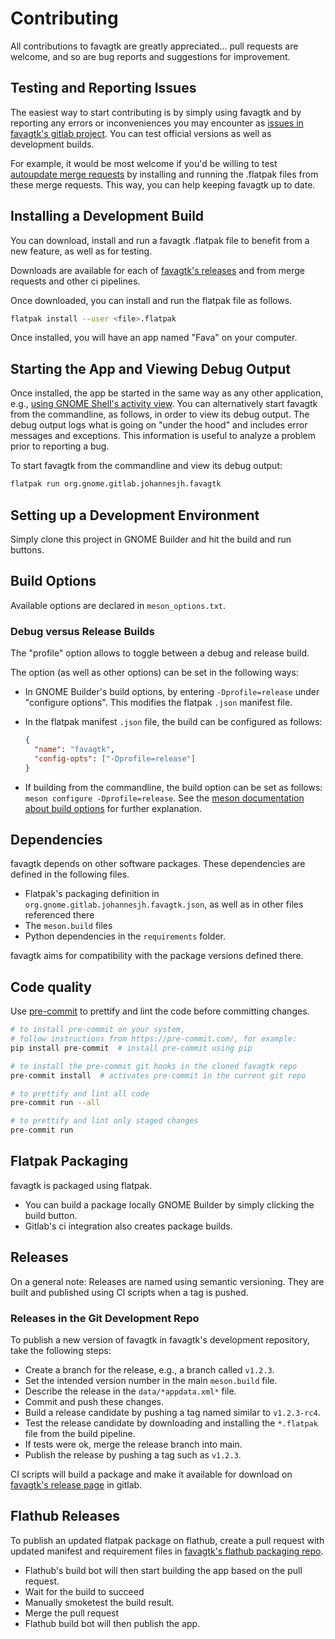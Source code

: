 # Contributing

All contributions to favagtk are greatly appreciated... pull requests are welcome, and so are bug reports and suggestions for improvement.

## Testing and Reporting Issues

The easiest way to start contributing is by simply using favagtk and by reporting any errors or inconveniences you may encounter as [issues in favagtk's gitlab project](https://gitlab.gnome.org/johannesjh/favagtk/-/issues). You can test official versions as well as development builds.

For example, it would be most welcome if you'd be willing to test [autoupdate merge requests](https://gitlab.gnome.org/johannesjh/favagtk/-/merge_requests?state=opened&search=autoupdate) by installing and running the .flatpak files from these merge requests. This way, you can help keeping favagtk up to date.

## Installing a Development Build

You can download, install and run a favagtk .flatpak file to benefit from a new feature, as well as for testing.

Downloads are available for each of
[favagtk's releases](https://gitlab.gnome.org/johannesjh/favagtk/-/releases)
and from merge requests and other ci pipelines.

Once downloaded, you can install and run the flatpak file as follows.

```bash
flatpak install --user <file>.flatpak
```

Once installed, you will have an app named "Fava" on your computer.

## Starting the App and Viewing Debug Output

Once installed, the app be started in the same way as any other application, e.g., [using GNOME Shell's activity view](https://help.gnome.org/users/gnome-help/stable/shell-apps-open.html.hi). You can alternatively start favagtk from the commandline, as follows, in order to view its debug output. The debug output logs what is going on "under the hood" and includes error messages and exceptions. This information is useful to analyze a problem prior to reporting a bug.

To start favagtk from the commandline and view its debug output:

```bash
flatpak run org.gnome.gitlab.johannesjh.favagtk
```

## Setting up a Development Environment

Simply clone this project in GNOME Builder and hit the build and run buttons.

## Build Options

Available options are declared in `meson_options.txt`.

### Debug versus Release Builds

The "profile" option allows to toggle between a debug and release build.

The option (as well as other options) can be set in the following ways:

- In GNOME Builder's build options,
  by entering `-Dprofile=release` under "configure options".
  This modifies the flatpak `.json` manifest file.

- In the flatpak manifest `.json` file, the build can be configured
  as follows:

  ```json
  {
    "name": "favagtk",
    "config-opts": ["-Dprofile=release"]
  }
  ```

- If building from the commandline, the build option can be set as follows:
  `meson configure -Dprofile=release`.
  See the [meson documentation about build options](https://mesonbuild.com/Build-options.html)
  for further explanation.

## Dependencies

favagtk depends on other software packages.
These dependencies are defined in the following files.

- Flatpak's packaging definition in `org.gnome.gitlab.johannesjh.favagtk.json`,
  as well as in other files referenced there
- The `meson.build` files
- Python dependencies in the `requirements` folder.

favagtk aims for compatibility with the package versions defined there.

## Code quality

Use [pre-commit](https://pre-commit.com/) to prettify and lint the code before committing changes.

```bash
# to install pre-commit on your system,
# follow instructions from https://pre-commit.com/, for example:
pip install pre-commit  # install pre-commit using pip

# to install the pre-commit git hooks in the cloned favagtk repo
pre-commit install  # activates pre-commit in the current git repo

# to prettify and lint all code
pre-commit run --all

# to prettify and lint only staged changes
pre-commit run
```

## Flatpak Packaging

favagtk is packaged using flatpak.

- You can build a package locally GNOME Builder by simply clicking the build button.
- Gitlab's ci integration also creates package builds.

## Releases

On a general note:
Releases are named using semantic versioning.
They are built and published using CI scripts when a tag is pushed.

### Releases in the Git Development Repo

To publish a new version of favagtk in favagtk's development repository,
take the following steps:

- Create a branch for the release, e.g., a branch called `v1.2.3`.
- Set the intended version number in the main `meson.build` file.
- Describe the release in the `data/*appdata.xml*` file.
- Commit and push these changes.
- Build a release candidate by pushing a tag named similar to `v1.2.3-rc4`.
- Test the release candidate by downloading and installing the `*.flatpak` file from the build pipeline.
- If tests were ok, merge the release branch into main.
- Publish the release by pushing a tag such as `v1.2.3`.

CI scripts will build a package and make it available for download on [favagtk's release page](https://gitlab.gnome.org/johannesjh/favagtk/-/releases) in gitlab.

## Flathub Releases

To publish an updated flatpak package on flathub,
create a pull request with updated manifest and requirement files
in [favagtk's flathub packaging repo](https://github.com/flathub/org.gnome.gitlab.johannesjh.favagtk).

- Flathub's build bot will then start building the app based on the pull request.
- Wait for the build to succeed
- Manually smoketest the build result.
- Merge the pull request
- Flathub build bot will then publish the app.
